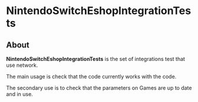 # NintendoSwitchEshopIntegrationTests

## About
**NintendoSwitchEshopIntegrationTests** is the set of integrations test that use network.

The main usage is check that the code currently works with the code.

The secondary use is to check that the parameters on Games are up to date and in use.
